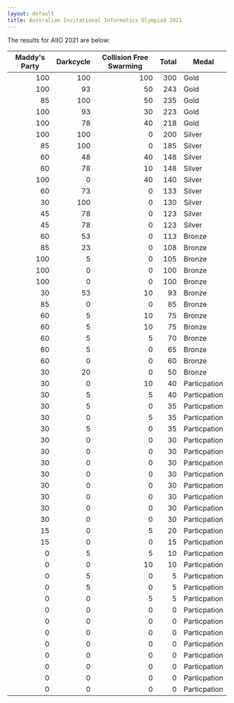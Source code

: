 ```yaml
---
layout: default
title: Australian Invitational Informatics Olympiad 2021
---
```


The results for AIIO 2021 are below:

<table class="table table-bordered table-hover table-condensed">
<thead><tr><th title="Field #1">Maddy&#39;s Party</th>
<th title="Field #2">Darkcycle</th>
<th title="Field #3">Collision Free Swarming</th>
<th title="Field #4">Total</th>
<th title="Field #5">Medal</th>
</tr></thead>
<tbody><tr>
<td align="right">100</td>
<td align="right">100</td>
<td align="right">100</td>
<td align="right">300</td>
<td>Gold</td>
</tr>
<tr>
<td align="right">100</td>
<td align="right">93</td>
<td align="right">50</td>
<td align="right">243</td>
<td>Gold</td>
</tr>
<tr>
<td align="right">85</td>
<td align="right">100</td>
<td align="right">50</td>
<td align="right">235</td>
<td>Gold</td>
</tr>
<tr>
<td align="right">100</td>
<td align="right">93</td>
<td align="right">30</td>
<td align="right">223</td>
<td>Gold</td>
</tr>
<tr>
<td align="right">100</td>
<td align="right">78</td>
<td align="right">40</td>
<td align="right">218</td>
<td>Gold</td>
</tr>
<tr>
<td align="right">100</td>
<td align="right">100</td>
<td align="right">0</td>
<td align="right">200</td>
<td>Silver</td>
</tr>
<tr>
<td align="right">85</td>
<td align="right">100</td>
<td align="right">0</td>
<td align="right">185</td>
<td>Silver</td>
</tr>
<tr>
<td align="right">60</td>
<td align="right">48</td>
<td align="right">40</td>
<td align="right">148</td>
<td>Silver</td>
</tr>
<tr>
<td align="right">60</td>
<td align="right">78</td>
<td align="right">10</td>
<td align="right">148</td>
<td>Silver</td>
</tr>
<tr>
<td align="right">100</td>
<td align="right">0</td>
<td align="right">40</td>
<td align="right">140</td>
<td>Silver</td>
</tr>
<tr>
<td align="right">60</td>
<td align="right">73</td>
<td align="right">0</td>
<td align="right">133</td>
<td>Silver</td>
</tr>
<tr>
<td align="right">30</td>
<td align="right">100</td>
<td align="right">0</td>
<td align="right">130</td>
<td>Silver</td>
</tr>
<tr>
<td align="right">45</td>
<td align="right">78</td>
<td align="right">0</td>
<td align="right">123</td>
<td>Silver</td>
</tr>
<tr>
<td align="right">45</td>
<td align="right">78</td>
<td align="right">0</td>
<td align="right">123</td>
<td>Silver</td>
</tr>
<tr>
<td align="right">60</td>
<td align="right">53</td>
<td align="right">0</td>
<td align="right">113</td>
<td>Bronze</td>
</tr>
<tr>
<td align="right">85</td>
<td align="right">23</td>
<td align="right">0</td>
<td align="right">108</td>
<td>Bronze</td>
</tr>
<tr>
<td align="right">100</td>
<td align="right">5</td>
<td align="right">0</td>
<td align="right">105</td>
<td>Bronze</td>
</tr>
<tr>
<td align="right">100</td>
<td align="right">0</td>
<td align="right">0</td>
<td align="right">100</td>
<td>Bronze</td>
</tr>
<tr>
<td align="right">100</td>
<td align="right">0</td>
<td align="right">0</td>
<td align="right">100</td>
<td>Bronze</td>
</tr>
<tr>
<td align="right">30</td>
<td align="right">53</td>
<td align="right">10</td>
<td align="right">93</td>
<td>Bronze</td>
</tr>
<tr>
<td align="right">85</td>
<td align="right">0</td>
<td align="right">0</td>
<td align="right">85</td>
<td>Bronze</td>
</tr>
<tr>
<td align="right">60</td>
<td align="right">5</td>
<td align="right">10</td>
<td align="right">75</td>
<td>Bronze</td>
</tr>
<tr>
<td align="right">60</td>
<td align="right">5</td>
<td align="right">10</td>
<td align="right">75</td>
<td>Bronze</td>
</tr>
<tr>
<td align="right">60</td>
<td align="right">5</td>
<td align="right">5</td>
<td align="right">70</td>
<td>Bronze</td>
</tr>
<tr>
<td align="right">60</td>
<td align="right">5</td>
<td align="right">0</td>
<td align="right">65</td>
<td>Bronze</td>
</tr>
<tr>
<td align="right">60</td>
<td align="right">0</td>
<td align="right">0</td>
<td align="right">60</td>
<td>Bronze</td>
</tr>
<tr>
<td align="right">30</td>
<td align="right">20</td>
<td align="right">0</td>
<td align="right">50</td>
<td>Bronze</td>
</tr>
<tr>
<td align="right">30</td>
<td align="right">0</td>
<td align="right">10</td>
<td align="right">40</td>
<td>Particpation</td>
</tr>
<tr>
<td align="right">30</td>
<td align="right">5</td>
<td align="right">5</td>
<td align="right">40</td>
<td>Particpation</td>
</tr>
<tr>
<td align="right">30</td>
<td align="right">5</td>
<td align="right">0</td>
<td align="right">35</td>
<td>Particpation</td>
</tr>
<tr>
<td align="right">30</td>
<td align="right">0</td>
<td align="right">5</td>
<td align="right">35</td>
<td>Particpation</td>
</tr>
<tr>
<td align="right">30</td>
<td align="right">5</td>
<td align="right">0</td>
<td align="right">35</td>
<td>Particpation</td>
</tr>
<tr>
<td align="right">30</td>
<td align="right">0</td>
<td align="right">0</td>
<td align="right">30</td>
<td>Particpation</td>
</tr>
<tr>
<td align="right">30</td>
<td align="right">0</td>
<td align="right">0</td>
<td align="right">30</td>
<td>Particpation</td>
</tr>
<tr>
<td align="right">30</td>
<td align="right">0</td>
<td align="right">0</td>
<td align="right">30</td>
<td>Particpation</td>
</tr>
<tr>
<td align="right">30</td>
<td align="right">0</td>
<td align="right">0</td>
<td align="right">30</td>
<td>Particpation</td>
</tr>
<tr>
<td align="right">30</td>
<td align="right">0</td>
<td align="right">0</td>
<td align="right">30</td>
<td>Particpation</td>
</tr>
<tr>
<td align="right">30</td>
<td align="right">0</td>
<td align="right">0</td>
<td align="right">30</td>
<td>Particpation</td>
</tr>
<tr>
<td align="right">30</td>
<td align="right">0</td>
<td align="right">0</td>
<td align="right">30</td>
<td>Particpation</td>
</tr>
<tr>
<td align="right">30</td>
<td align="right">0</td>
<td align="right">0</td>
<td align="right">30</td>
<td>Particpation</td>
</tr>
<tr>
<td align="right">15</td>
<td align="right">0</td>
<td align="right">5</td>
<td align="right">20</td>
<td>Particpation</td>
</tr>
<tr>
<td align="right">15</td>
<td align="right">0</td>
<td align="right">0</td>
<td align="right">15</td>
<td>Particpation</td>
</tr>
<tr>
<td align="right">0</td>
<td align="right">5</td>
<td align="right">5</td>
<td align="right">10</td>
<td>Particpation</td>
</tr>
<tr>
<td align="right">0</td>
<td align="right">0</td>
<td align="right">10</td>
<td align="right">10</td>
<td>Particpation</td>
</tr>
<tr>
<td align="right">0</td>
<td align="right">5</td>
<td align="right">0</td>
<td align="right">5</td>
<td>Particpation</td>
</tr>
<tr>
<td align="right">0</td>
<td align="right">5</td>
<td align="right">0</td>
<td align="right">5</td>
<td>Particpation</td>
</tr>
<tr>
<td align="right">0</td>
<td align="right">0</td>
<td align="right">5</td>
<td align="right">5</td>
<td>Particpation</td>
</tr>
<tr>
<td align="right">0</td>
<td align="right">0</td>
<td align="right">0</td>
<td align="right">0</td>
<td>Particpation</td>
</tr>
<tr>
<td align="right">0</td>
<td align="right">0</td>
<td align="right">0</td>
<td align="right">0</td>
<td>Particpation</td>
</tr>
<tr>
<td align="right">0</td>
<td align="right">0</td>
<td align="right">0</td>
<td align="right">0</td>
<td>Particpation</td>
</tr>
<tr>
<td align="right">0</td>
<td align="right">0</td>
<td align="right">0</td>
<td align="right">0</td>
<td>Particpation</td>
</tr>
<tr>
<td align="right">0</td>
<td align="right">0</td>
<td align="right">0</td>
<td align="right">0</td>
<td>Particpation</td>
</tr>
<tr>
<td align="right">0</td>
<td align="right">0</td>
<td align="right">0</td>
<td align="right">0</td>
<td>Particpation</td>
</tr>
<tr>
<td align="right">0</td>
<td align="right">0</td>
<td align="right">0</td>
<td align="right">0</td>
<td>Particpation</td>
</tr>
<tr>
<td align="right">0</td>
<td align="right">0</td>
<td align="right">0</td>
<td align="right">0</td>
<td>Particpation</td>
</tr>
</tbody></table>
